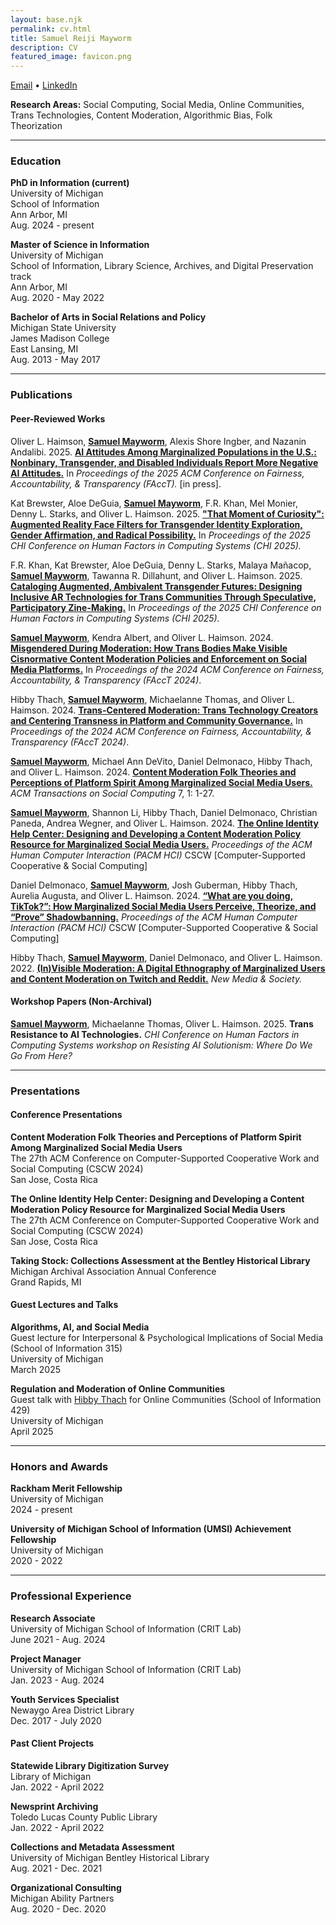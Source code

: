 ```yaml
---
layout: base.njk
permalink: cv.html
title: Samuel Reiji Mayworm
description: CV
featured_image: favicon.png
---
```

[Email](mayworms@umich.edu) • [LinkedIn](https://www.linkedin.com/in/sammayworm/)

**Research Areas:** Social Computing, Social Media, Online Communities, Trans Technologies, Content Moderation, Algorithmic Bias, Folk Theorization

---

### Education
**PhD in Information (current)**  
University of Michigan  
School of Information  
Ann Arbor, MI  
Aug. 2024 - present  

**Master of Science in Information**  
University of Michigan  
School of Information, Library Science, Archives, and Digital Preservation track  
Ann Arbor, MI  
Aug. 2020 - May 2022  

**Bachelor of Arts in Social Relations and Policy**  
Michigan State University  
James Madison College  
East Lansing, MI  
Aug. 2013 - May 2017  

---

### Publications 
#### Peer-Reviewed Works
Oliver L. Haimson, <b><u>Samuel Mayworm</b></u>, Alexis Shore Ingber, and Nazanin Andalibi. 2025. <a href="https://doi.org/10.1145/3715275.3732081" target="blank"><b>AI Attitudes Among Marginalized Populations in the U.S.: Nonbinary, Transgender, and Disabled Individuals Report More Negative AI Attitudes.</b></a> In <i>Proceedings of the 2025
ACM Conference on Fairness, Accountability, & Transparency (FAccT).</i> [in press].   

Kat Brewster, Aloe DeGuia, <b><u>Samuel Mayworm</u></b>, F.R. Khan, Mel Monier, Denny L. Starks, and Oliver L. Haimson. 2025. <a href="https://doi.org/10.1145/3706598.3713991" target="_blank"><b>"That Moment of Curiosity": Augmented Reality Face Filters for Transgender Identity Exploration, Gender Affirmation, and Radical Possibility.</b></a> In <i>Proceedings of the 2025 CHI Conference on Human Factors in Computing Systems (CHI 2025).</i>  

F.R. Khan, Kat Brewster, Aloe DeGuia, Denny L. Starks, Malaya Mañacop, <b><u>Samuel Mayworm</u></b>, Tawanna R. Dillahunt, and Oliver L. Haimson. 2025. <a href="https://doi.org/10.1145/3706598.3713704" target="_blank"><b>Cataloging Augmented, Ambivalent Transgender Futures: Designing Inclusive AR Technologies for Trans Communities Through Speculative, Participatory Zine-Making.</b></a> In <i>Proceedings of the 2025 CHI Conference on Human Factors in Computing Systems (CHI 2025).</i>  

<b><u>Samuel Mayworm</u></b>, Kendra Albert, and Oliver L. Haimson. 2024. <a href="https://doi.org/10.1145/3630106.3658907" target="_blank"><b>Misgendered During Moderation: How Trans Bodies Make Visible Cisnormative Content Moderation Policies and Enforcement on Social Media Platforms.</b></a> In <i>Proceedings of the 2024 ACM Conference on Fairness, Accountability, & Transparency (FAccT 2024)</i>.  

Hibby Thach, <b><u>Samuel Mayworm</u></b>, Michaelanne Thomas, and Oliver L. Haimson. 2024. <a href="https://doi.org/10.1145/3630106.3658909" target="_blank"><b>Trans-Centered Moderation: Trans Technology Creators and Centering Transness in Platform and Community Governance.</b></a> In <i>Proceedings of the 2024 ACM Conference on Fairness, Accountability, & Transparency (FAccT 2024)</i>.  

<b><u>Samuel Mayworm</u></b>, Michael Ann DeVito, Daniel Delmonaco, Hibby Thach, and Oliver L. Haimson. 2024. <a href="https://doi.org/10.1145/3632741" target="_blank"><b>Content Moderation Folk Theories and Perceptions of Platform Spirit Among Marginalized Social Media Users.</b></a> <i>ACM Transactions on Social Computing</i> 7, 1: 1-27.  

<b><u>Samuel Mayworm</u></b>, Shannon Li, Hibby Thach, Daniel Delmonaco, Christian Paneda, Andrea Wegner, and Oliver L. Haimson. 2024. <a href="https://doi.org/10.1145/3637406" target="_blank"><b>The Online Identity Help Center: Designing and Developing a Content Moderation Policy Resource for Marginalized Social Media Users.</b></a> <i>Proceedings of the ACM Human Computer Interaction (PACM HCI)</i> CSCW [Computer-Supported Cooperative & Social Computing]  

Daniel Delmonaco, <b><u>Samuel Mayworm</u></b>, Josh Guberman, Hibby Thach, Aurelia Augusta, and Oliver L. Haimson. 2024. <a href="https://doi.org/10.1145/3637431" target="_blank"><b>“What are you doing, TikTok?”: How Marginalized Social Media Users Perceive, Theorize, and “Prove” Shadowbanning.</b></a> <i>Proceedings of the ACM Human Computer Interaction (PACM HCI)</i> CSCW [Computer-Supported Cooperative & Social Computing]  

Hibby Thach, <b><u>Samuel Mayworm</u></b>, Daniel Delmonaco, and Oliver L. Haimson. 2022. <a href="https://doi.org/10.1177/14614448221109804" target="_blank"><b>(In)Visible Moderation: A Digital Ethnography of Marginalized Users and Content Moderation on Twitch and Reddit.</b></a> <i>New Media & Society.</i>  

#### Workshop Papers (Non-Archival)
<b><u>Samuel Mayworm</u></b>, Michaelanne Thomas, Oliver L. Haimson. 2025. <b>Trans Resistance to AI Technologies.</b> <i>CHI
Conference on Human Factors in Computing Systems workshop on Resisting AI Solutionism: Where Do We Go From Here?</i>

---  

### Presentations   
#### Conference Presentations  
**Content Moderation Folk Theories and Perceptions of Platform Spirit Among Marginalized Social Media Users**  
The 27th ACM Conference on Computer-Supported Cooperative Work and Social Computing (CSCW 2024)  
San Jose, Costa Rica

**The Online Identity Help Center: Designing and Developing a Content Moderation Policy Resource for Marginalized Social Media Users**  
The 27th ACM Conference on Computer-Supported Cooperative Work and Social Computing (CSCW 2024)  
San Jose, Costa Rica

**Taking Stock: Collections Assessment at the Bentley Historical Library**  
Michigan Archival Association Annual Conference  
Grand Rapids, MI  

#### Guest Lectures and Talks  
**Algorithms, AI, and Social Media**    
Guest lecture for Interpersonal & Psychological Implications of Social Media (School of Information 315)   
University of Michigan  
March 2025  

**Regulation and Moderation of Online Communities**  
Guest talk with <a href="https://www.hibbythach.com" target="_blank">Hibby Thach</a> for Online Communities (School of Information 429)  
University of Michigan  
April 2025  

---

### Honors and Awards
**Rackham Merit Fellowship**  
University of Michigan  
2024 - present

**University of Michigan School of Information (UMSI) Achievement Fellowship**  
University of Michigan  
2020 - 2022  

---

### Professional Experience
**Research Associate**  
University of Michigan School of Information (CRIT Lab)  
June 2021 - Aug. 2024

**Project Manager**  
University of Michigan School of Information (CRIT Lab)  
Jan. 2023 - Aug. 2024

**Youth Services Specialist**  
Newaygo Area District Library  
Dec. 2017 - July 2020

#### Past Client Projects
**Statewide Library Digitization Survey**  
Library of Michigan  
Jan. 2022 - April 2022

**Newsprint Archiving**  
Toledo Lucas County Public Library  
Jan. 2022 - April 2022

**Collections and Metadata Assessment**  
University of Michigan Bentley Historical Library  
Aug. 2021 - Dec. 2021

**Organizational Consulting**  
Michigan Ability Partners  
Aug. 2020 - Dec. 2020